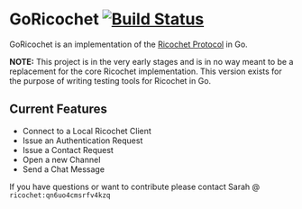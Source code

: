 # GoRicochet [![Build Status](https://travis-ci.org/s-rah/go-ricochet.svg?branch=master)](https://travis-ci.org/s-rah/go-ricochet)

GoRicochet is an implementation of the [Ricochet Protocol](https://ricochet.im)
in Go.

**NOTE:** This project is in the very early stages and is in no way meant to be
a replacement for the core Ricochet implementation. This version exists for
the purpose of writing testing tools for Ricochet in Go.

## Current Features

* Connect to a Local Ricochet Client
* Issue an Authentication Request
* Issue a Contact Request
* Open a new Channel
* Send a Chat Message

If you have questions or want to contribute please contact Sarah @ 
`ricochet:qn6uo4cmsrfv4kzq`
